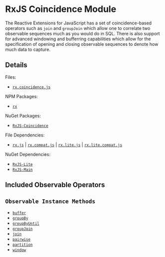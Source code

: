 # RxJS Coincidence Module #

The Reactive Extensions for JavaScript has a set of coincidence-based operators such as `join` and `groupJoin` which allow one to correlate two observable sequences much as you would do in SQL.  There is also support for advanced windowing and bufferring capabilities which allow for the specification of opening and closing observable sequences to denote how much data to capture.

## Details ##

Files:
- [`rx.coincidence.js`](https://github.com/Reactive-Extensions/RxJS/blob/master/dist/rx.coincidence.js)

NPM Packages:
- [`rx`](https://www.npmjs.org/package/rx)

NuGet Packages:
- [`RxJS-Coincidence`](http://www.nuget.org/packages/RxJS-Coincidence/)

File Dependencies:
- [`rx.js`](https://github.com/Reactive-Extensions/RxJS/blob/master/dist/rx.js) | [`rx.compat.js`](https://github.com/Reactive-Extensions/RxJS/blob/master/dist/rx.compat.js) | [`rx.lite.js`](https://github.com/Reactive-Extensions/RxJS/blob/master/dist/rx.lite.js) | [`rx.lite.compat.js`](https://github.com/Reactive-Extensions/RxJS/blob/master/dist/rx.lite.compat.js)

NuGet Dependencies:
- [`RxJS-Lite`](http://www.nuget.org/packages/RxJS-Lite/)
- [`RxJS-Main`](http://www.nuget.org/packages/RxJS-Main/)

## Included Observable Operators ##

## `Observable Instance Methods`
- [`buffer`](../observable/observable_instance_methods/buffer.html)
- [`groupBy`](../observable/observable_instance_methods/groupby.html)
- [`groupByUntil`](../observable/observable_instance_methods/groupbyuntil.html)
- [`groupJoin`](../observable/observable_instance_methods/groupjoin.html)
- [`join`](../observable/observable_instance_methods/join.html)
- [`pairwise`](../observable/observable_instance_methods/pairwise.html)
- [`partition`](../observable/observable_instance_methods/partition.html)
- [`window`](../observable/observable_instance_methods/window.html)
